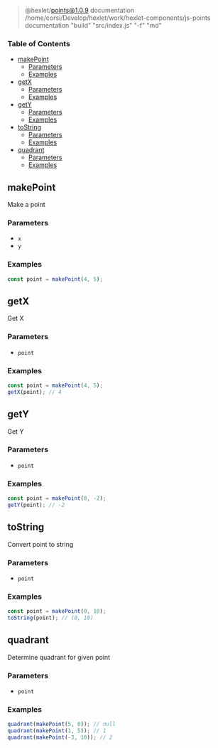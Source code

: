 
> @hexlet/points@1.0.9 documentation /home/corsi/Develop/hexlet/work/hexlet-components/js-points
> documentation "build" "src/index.js" "-f" "md"

<!-- Generated by documentation.js. Update this documentation by updating the source code. -->

### Table of Contents

-   [makePoint][1]
    -   [Parameters][2]
    -   [Examples][3]
-   [getX][4]
    -   [Parameters][5]
    -   [Examples][6]
-   [getY][7]
    -   [Parameters][8]
    -   [Examples][9]
-   [toString][10]
    -   [Parameters][11]
    -   [Examples][12]
-   [quadrant][13]
    -   [Parameters][14]
    -   [Examples][15]

## makePoint

Make a point

### Parameters

-   `x`  
-   `y`  

### Examples

```javascript
const point = makePoint(4, 5);
```

## getX

Get X

### Parameters

-   `point`  

### Examples

```javascript
const point = makePoint(4, 5);
getX(point); // 4
```

## getY

Get Y

### Parameters

-   `point`  

### Examples

```javascript
const point = makePoint(8, -2);
getY(point); // -2
```

## toString

Convert point to string

### Parameters

-   `point`  

### Examples

```javascript
const point = makePoint(0, 10);
toString(point); // (0, 10)
```

## quadrant

Determine quadrant for given point

### Parameters

-   `point`  

### Examples

```javascript
quadrant(makePoint(5, 0)); // null
quadrant(makePoint(1, 5)); // 1
quadrant(makePoint(-3, 10)); // 2
```

[1]: #makepoint

[2]: #parameters

[3]: #examples

[4]: #getx

[5]: #parameters-1

[6]: #examples-1

[7]: #gety

[8]: #parameters-2

[9]: #examples-2

[10]: #tostring

[11]: #parameters-3

[12]: #examples-3

[13]: #quadrant

[14]: #parameters-4

[15]: #examples-4
